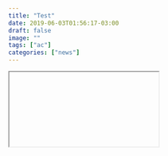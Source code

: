 ```yaml
---
title: "Test"
date: 2019-06-03T01:56:17-03:00
draft: false
image: ""
tags: ["ac"]
categories: ["news"]
---
```


<iframe <a mp-mode="dftl" href="https://www.mercadopago.com/mlb/checkout/start?pref_id=130075972-7b30961c-adbe-4baf-9b1d-4732d78a847d" name="MP-payButton" class='blue-ar-s-rn-brall'>Pagar</a>></iframe>
<script type="text/javascript">
(function(){function $MPC_load(){window.$MPC_loaded !== true && (function(){var s = document.createElement("script");s.type = "text/javascript";s.async = true;s.src = document.location.protocol+"//secure.mlstatic.com/mptools/render.js";var x = document.getElementsByTagName('script')[0];x.parentNode.insertBefore(s, x);window.$MPC_loaded = true;})();}window.$MPC_loaded !== true ? (window.attachEvent ?window.attachEvent('onload', $MPC_load) : window.addEventListener('load', $MPC_load, false)) : null;})();
</script>
